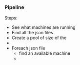 

### Pipeline

Steps:

* See what machines are running
* Find all the json files
* Create a pool of size of the  
*  
* Foreach json file
  * find an available machine 
  * 